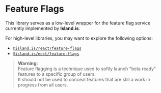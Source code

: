# Feature Flags

This library serves as a low-level wrapper for the feature flag service currently implemented by **Island.is**.

For high-level libraries, you may want to explore the following options:

- [`@island.is/react/feature-flags`](../react/feature-flags/README.md)
- [`@island.is/nest/feature-flags`](../nest/feature-flags/README.md)

> **Warning:**  
> Feature flagging is a technique used to softly launch "beta ready" features to a specific group of users.  
> It should not be used to conceal features that are still a work in progress from all users.
